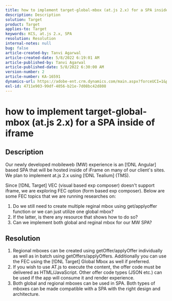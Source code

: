 ```yaml
---
title: how to implement target-global-mbox (at.js 2.x) for a SPA inside of iframe
description: Description
solution: Target
product: Target
applies-to: Target
keywords: KCS, at.js 2.x, SPA
resolution: Resolution
internal-notes: null
bug: false
article-created-by: Tanvi Agarwal
article-created-date: 5/8/2022 6:19:01 AM
article-published-by: Tanvi Agarwal
article-published-date: 5/8/2022 6:30:00 AM
version-number: 2
article-number: KA-16591
dynamics-url: https://adobe-ent.crm.dynamics.com/main.aspx?forceUCI=1&pagetype=entityrecord&etn=knowledgearticle&id=423f1dbc-96ce-ec11-a7b5-00224809c101
exl-id: 4711e903-99df-4056-b21e-7d08bc42d808
---
```

# how to implement target-global-mbox (at.js 2.x) for a SPA inside of iframe

## Description


Our newly developed mobileweb (MW) experience is an [!DNL Angular] based SPA that will be hosted inside of iFrame on many of our client's sites. We plan to implement at.js 2.x using [!DNL Tealium] (TMS).

Since [!DNL Target] VEC (visual based exp composer) doesn't support iframe, we are exploring FEC option (form based exp composer). Below are some FEC topics that we are running researches on:



1. Do we still need to create multiple reginal mbox using get/applyoffer function or we can just utilize one global mbox?
2. If the latter, is there any resource that shows how to do so?
3. Can we implement both global and reginal mbox for our MW SPA?



## Resolution


1. Regional mboxes can be created using getOffer/applyOffer individually as well as in batch using getOffers/applyOffers. Additionally you can use the FEC using the [!DNL Target] Global Mbox as well if preferred.
2. If you wish to use AT.js to execute the content, the offer code must be delivered as HTML/JavaScript. Other offer code types (JSON etc.) can be used if the app will consume it and render experience.
3. Both global and regional mboxes can be used in SPA. Both types of mboxes can be made compatible with a SPA with the right design and architecture.
